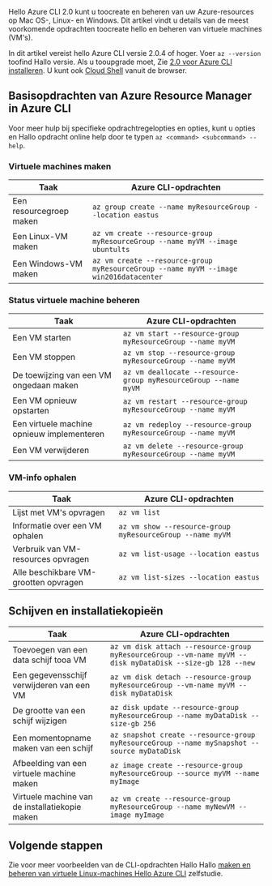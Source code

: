 Hello Azure CLI 2.0 kunt u toocreate en beheren van uw Azure-resources op Mac OS-, Linux- en Windows. Dit artikel vindt u details van de meest voorkomende opdrachten toocreate hello en beheren van virtuele machines (VM's).

In dit artikel vereist hello Azure CLI versie 2.0.4 of hoger. Voer `az --version` toofind Hallo versie. Als u tooupgrade moet, Zie [2.0 voor Azure CLI installeren](/cli/azure/install-azure-cli). U kunt ook [Cloud Shell](/azure/cloud-shell/quickstart) vanuit de browser.

## <a name="basic-azure-resource-manager-commands-in-azure-cli"></a>Basisopdrachten van Azure Resource Manager in Azure CLI
Voor meer hulp bij specifieke opdrachtregelopties en opties, kunt u opties en Hallo opdracht online help door te typen `az <command> <subcommand> --help`.

### <a name="create-vms"></a>Virtuele machines maken
| Taak | Azure CLI-opdrachten |
| --- | --- |
| Een resourcegroep maken | `az group create --name myResourceGroup --location eastus` |
| Een Linux-VM maken | `az vm create --resource-group myResourceGroup --name myVM --image ubuntults` |
| Een Windows-VM maken | `az vm create --resource-group myResourceGroup --name myVM --image win2016datacenter` |

### <a name="manage-vm-state"></a>Status virtuele machine beheren
| Taak | Azure CLI-opdrachten |
| --- | --- |
| Een VM starten | `az vm start --resource-group myResourceGroup --name myVM` |
| Een VM stoppen | `az vm stop --resource-group myResourceGroup --name myVM` |
| De toewijzing van een VM ongedaan maken | `az vm deallocate --resource-group myResourceGroup --name myVM` |
| Een VM opnieuw opstarten | `az vm restart --resource-group myResourceGroup --name myVM` |
| Een virtuele machine opnieuw implementeren | `az vm redeploy --resource-group myResourceGroup --name myVM` |
| Een VM verwijderen | `az vm delete --resource-group myResourceGroup --name myVM` |

### <a name="get-vm-info"></a>VM-info ophalen
| Taak | Azure CLI-opdrachten |
| --- | --- |
| Lijst met VM's opvragen | `az vm list` |
| Informatie over een VM ophalen | `az vm show --resource-group myResourceGroup --name myVM` |
| Verbruik van VM-resources opvragen | `az vm list-usage --location eastus` |
| Alle beschikbare VM-grootten opvragen | `az vm list-sizes --location eastus` |

## <a name="disks-and-images"></a>Schijven en installatiekopieën
| Taak | Azure CLI-opdrachten |
| --- | --- |
| Toevoegen van een data schijf tooa VM | `az vm disk attach --resource-group myResourceGroup --vm-name myVM --disk myDataDisk --size-gb 128 --new ` |
| Een gegevensschijf verwijderen van een VM | `az vm disk detach --resource-group myResourceGroup --vm-name myVM --disk myDataDisk` |
| De grootte van een schijf wijzigen | `az disk update --resource-group myResourceGroup --name myDataDisk --size-gb 256` |
| Een momentopname maken van een schijf | `az snapshot create --resource-group myResourceGroup --name mySnapshot --source myDataDisk` |
| Afbeelding van een virtuele machine maken | `az image create --resource-group myResourceGroup --source myVM --name myImage` |
| Virtuele machine van de installatiekopie maken | `az vm create --resource-group myResourceGroup --name myNewVM --image myImage` |


## <a name="next-steps"></a>Volgende stappen
Zie voor meer voorbeelden van de CLI-opdrachten Hallo Hallo [maken en beheren van virtuele Linux-machines Hello Azure CLI](../articles/virtual-machines/linux/tutorial-manage-vm.md) zelfstudie.


